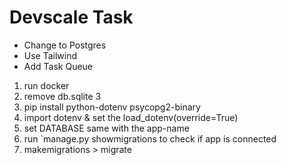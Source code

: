 # Devscale Task

- Change to Postgres
- Use Tailwind
- Add Task Queue

<!-- create docker image & connect with the app -->
1. run docker
2. remove db.sqlite 3
3. pip install python-dotenv psycopg2-binary
4. import dotenv & set the load_dotenv(override=True)
5. set DATABASE same with the app-name
6. run `manage.py showmigrations to check if app is connected
7. makemigrations > migrate